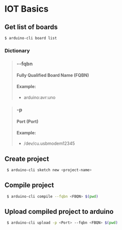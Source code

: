 # IOT Basics

## Get list of boards
```sh
$ arduino-cli board list
```

### Dictionary
 > ### --fqbn
 > #### Fully Qualified Board Name (FQBN)
 > #### Example:
 > - arduino:avr:uno
 >

 > ### -p
 > #### Port (Port)
 > #### Example:
 > - /dev/cu.usbmodem12345
 >

## Create project
```sh
 $ arduino-cli sketch new <project-name>
```


## Compile project
```sh
 $ arduino-cli compile --fqbn <FBQN> $(pwd)
```


## Upload compiled project to arduino
```sh
 $ arduino-cli upload -p <Port> --fqbn <FBQN> $(pwd)
```
